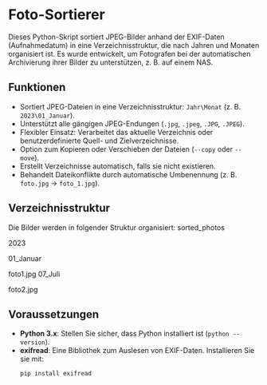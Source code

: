 # Foto-Sortierer

Dieses Python-Skript sortiert JPEG-Bilder anhand der EXIF-Daten (Aufnahmedatum) in eine Verzeichnisstruktur, die nach Jahren und Monaten organisiert ist. Es wurde entwickelt, um Fotografen bei der automatischen Archivierung ihrer Bilder zu unterstützen, z. B. auf einem NAS.

## Funktionen
- Sortiert JPEG-Dateien in eine Verzeichnisstruktur: `Jahr\Monat` (z. B. `2023\01_Januar`).
- Unterstützt alle gängigen JPEG-Endungen (`.jpg`, `.jpeg`, `.JPG`, `.JPEG`).
- Flexibler Einsatz: Verarbeitet das aktuelle Verzeichnis oder benutzerdefinierte Quell- und Zielverzeichnisse.
- Option zum Kopieren oder Verschieben der Dateien (`--copy` oder `--move`).
- Erstellt Verzeichnisse automatisch, falls sie nicht existieren.
- Behandelt Dateikonflikte durch automatische Umbenennung (z. B. `foto.jpg` → `foto_1.jpg`).

## Verzeichnisstruktur
Die Bilder werden in folgender Struktur organisiert:
sorted_photos

2023

01_Januar

foto1.jpg
07_Juli

foto2.jpg


## Voraussetzungen
- **Python 3.x**: Stellen Sie sicher, dass Python installiert ist (`python --version`).
- **exifread**: Eine Bibliothek zum Auslesen von EXIF-Daten.
  Installieren Sie sie mit:
  ```bash
  pip install exifread
